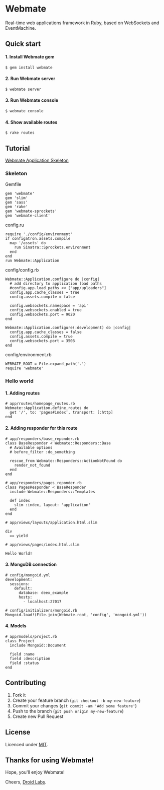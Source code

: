 # Webmate

Real-time web applications framework in Ruby, based on WebSockets and EventMachine.

## Quick start

#### 1. Install Webmate gem

    $ gem install webmate

#### 2. Run Webmate server

    $ webmate server

#### 3. Run Webmate console

    $ webmate console

#### 4. Show available routes

    $ rake routes

## Tutorial

[Webmate Application Skeleton](https://github.com/webmaterb/webmate-app-skeleton)

### Skeleton

Gemfile

    gem 'webmate'
    gem 'slim'
    gem 'sass'
    gem 'rake'
    gem 'webmate-sprockets'
    gem 'webmate-client'

config.ru

    require './config/environment'
    if configatron.assets.compile
      map '/assets' do
        run Sinatra::Sprockets.environment
      end
    end
    run Webmate::Application

config/config.rb

    Webmate::Application.configure do |config|
      # add directory to application load paths
      #config.app.load_paths << ["app/uploaders"]
      config.app.cache_classes = true
      config.assets.compile = false

      config.websockets.namespace = 'api'
      config.websockets.enabled = true
      config.websockets.port = 9020
    end

    Webmate::Application.configure(:development) do |config|
      config.app.cache_classes = false
      config.assets.compile = true
      config.websockets.port = 3503
    end

config/environment.rb

    WEBMATE_ROOT = File.expand_path('.')
    require 'webmate'

### Hello world

#### 1. Adding routes

    # app/routes/homepage_routes.rb
    Webmate::Application.define_routes do
      get '/', to: 'pages#index', transport: [:http]
    end

#### 2. Adding  responder for this route
    # app/responders/base_reponder.rb
    class BaseResponder < Webmate::Responders::Base
      # Available options
      # before_filter :do_something

      rescue_from Webmate::Responders::ActionNotFound do
        render_not_found
      end
    end

    # app/responders/pages_reponder.rb
    class PagesResponder < BaseResponder
      include Webmate::Responders::Templates

      def index
        slim :index, layout: 'application'
      end
    end

    # app/views/layouts/application.html.slim

    div
      == yield

    # app/views/pages/index.html.slim

    Hello World!

#### 3. MongoDB connection

    # config/mongoid.yml
    development:
      sessions:
        default:
          database: deex_example
          hosts:
            - localhost:27017

    # config/initializers/mongoid.rb
    Mongoid.load!(File.join(Webmate.root, 'config', 'mongoid.yml'))

#### 4. Models

    # app/models/project.rb
    class Project
      include Mongoid::Document

      field :name
      field :description
      field :status
    end

## Contributing

1. Fork it
2. Create your feature branch (`git checkout -b my-new-feature`)
3. Commit your changes (`git commit -am 'Add some feature'`)
4. Push to the branch (`git push origin my-new-feature`)
5. Create new Pull Request

## License

Licenced under [MIT](http://www.opensource.org/licenses/mit-license.php).

## Thanks for using Webmate!

Hope, you'll enjoy Webmate!

Cheers, [Droid Labs](http://droidlabs.pro).
